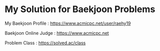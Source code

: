 # My Solution for Baekjoon Problems

My Baekjoon Profile : https://www.acmicpc.net/user/raehy19

Baekjoon Online Judge : https://www.acmicpc.net

Problem Class  : https://solved.ac/class
